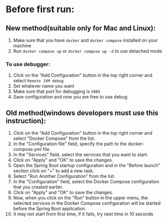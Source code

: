 # Before first run:

## New method(suitable only for Mac and Linux):
1. Make sure that you have `docker` and `docker compose` installed on your machine
2. Run `docker compose up` or `docker compose up -d` to use detached mode
### To use debugger:
1. Click on the "Add Configuration" button in the top right corner and select `Remote JVM debug`
2. Set whatever name you want
3. Make sure that port for debugging is `5005`
4. Save configuration and now you are free to use debug

## Old method(windows developers must use this instruction):

1. Click on the "Add Configuration" button in the top right corner and select "Docker Compose" from the list.
2. In the "Configuration file" field, specify the path to the docker-compose.yml file.
3. In the "Services" field, select the services that you want to start.
4. Click on "Apply" and "OK" to save the changes.
5. Open the Spring Boot startup configuration and in the "Before launch" section click on "+" to add a new task.
6. Select "Run Another Configuration" from the list.
7. In the "Configuration" field, select the Docker Compose configuration that you created earlier.
8. Click on "Apply" and "OK" to save the changes.
9. Now, when you click on the "Run" button in the upper menu, the selected services in the Docker Compose configuration will be started before the Spring Boot application.
10. It may not start from first time, if it fails, try next time in 10 seconds